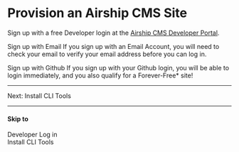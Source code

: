 # Provision an Airship CMS Site

Sign up with a free Developer login at the [Airship CMS Developer Portal](https://skyport.airshipcms.io). 

Sign up with Email
If you sign up with an Email Account, you will need to check your email to verify your email address before you can log in.

Sign up with Github
If you sign up with your Github login, you will be able to login immediately, and you also qualify for a Forever-Free* site!

---

Next: Install CLI Tools

---

#### Skip to
Developer Log in  
Install CLI Tools
